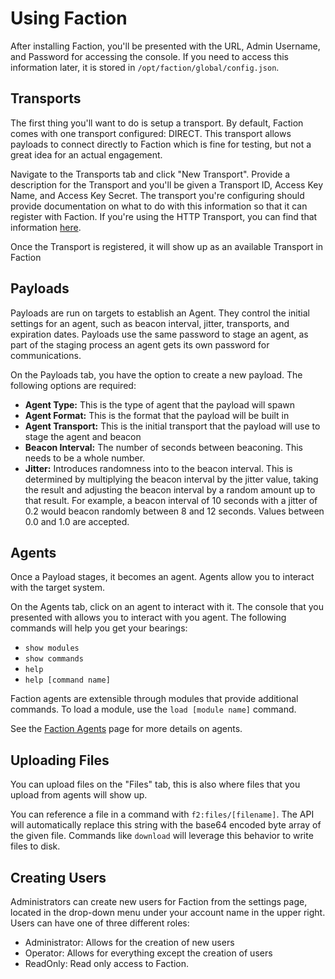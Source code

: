 # Using Faction
After installing Faction, you'll be presented with the URL, Admin Username, and Password for accessing the console. If you need to access this information later, it is stored in `/opt/faction/global/config.json`. 

## Transports
The first thing you'll want to do is setup a transport. By default, Faction comes with one transport configured: DIRECT. This transport allows payloads to connect directly to Faction which is fine for testing, but not a great idea for an actual engagement.

Navigate to the Transports tab and click "New Transport". Provide a description for the Transport and you'll be given a Transport ID, Access Key Name, and Access Key Secret. The transport you're configuring should provide documentation on what to do with this information so that it can register with Faction. If you're using the HTTP Transport, you can find that information [here](https://github.com/FactionC2/TransportHTTP).

Once the Transport is registered, it will show up as an available Transport in Faction

## Payloads
Payloads are run on targets to establish an Agent. They control the initial settings for an agent, such as beacon interval, jitter, transports, and expiration dates. Payloads use the same password to stage an agent, as part of the staging process an agent gets its own password for communications.

On the Payloads tab, you have the option to create a new payload. The following options are required:

* **Agent Type:** This is the type of agent that the payload will spawn
* **Agent Format:** This is the format that the payload will be built in
* **Agent Transport:** This is the initial transport that the payload will use to stage the agent and beacon
* **Beacon Interval:** The number of seconds between beaconing. This needs to be a whole number.
* **Jitter:** Introduces randomness into to the beacon interval. This is determined by multiplying the beacon interval by the jitter value, taking the result and adjusting the beacon interval by a random amount up to that result. For example, a beacon interval of 10 seconds with a jitter of 0.2 would beacon randomly between 8 and 12 seconds. Values between 0.0 and 1.0 are accepted.

## Agents
Once a Payload stages, it becomes an agent. Agents allow you to interact with the target system. 

On the Agents tab, click on an agent to interact with it. The console that you presented with allows you to interact with you agent. The following commands will help you get your bearings:

* `show modules`
* `show commands`
* `help`
* `help [command name]`

Faction agents are extensible through modules that provide additional commands. To load a module, use the `load [module name]` command. 

See the [Faction Agents](/docs/agents/) page for more details on agents.

## Uploading Files
You can upload files on the "Files" tab, this is also where files that you upload from agents will show up.

You can reference a file in a command with `f2:files/[filename]`. The API will automatically replace this string with the base64 encoded byte array of the given file. Commands like `download` will leverage this behavior to write files to disk.

## Creating Users
Administrators can create new users for Faction from the settings page, located in the drop-down menu under your account name in the upper right. Users can have one of three different roles:

* Administrator: Allows for the creation of new users
* Operator: Allows for everything except the creation of users
* ReadOnly: Read only access to Faction.